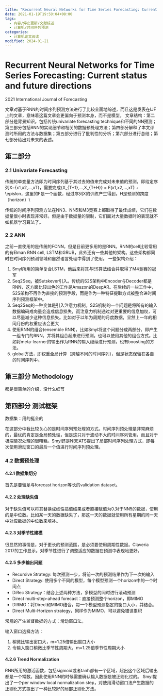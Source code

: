 ```yaml
---
title: "Recurrent Neural Networks for Time Series Forecasting: Current status and future directions"
date: 2021-01-19T19:50:04+08:00
tags:
  - 内容/停止更新/文献综述
  - 计算机/时间序列预测
categories:
  - 计算机论文阅读
modified: 2024-01-21
---
```

# Recurrent Neural Networks for Time Series Forecasting: Current status and future directions
2021 International Journal of Forecasting

文章对基于RNN的时间序列预测方法进行了比较全面地综述，而且这是发表在IJF上的文章，意味着这篇文章会更偏向于预测本身，而不是模型。
文章结构：第二部分是背景知识，包括传统univariate forecasting technique和不同的NN预测；第三部分包括RNN的实现细节和相关的数据预处理方法；第四部分解释了本文评测时所用的方法与数据集；第五部分进行了批判性的分析；第六部分进行总结；第七部分给出对未来的表述。

## 第二部分

### 2.1 Univariate Forecasting
传统的单变量方法即为时间序列基于其过去的值来完成对未来值的预测，即给定序列X={x1,x2,...,xT}，需要完成{X_{T+1},...,X_{T+H}} = F(x1,x2,...,xT) + \epislon，这里的F是一个函数，经过序列X的训练产生得到，H是预测的跨度（horizon）\

传统的时间序列预测方法在NN3、NN5和M3竞赛上都取得了最佳成绩，它们在数据量很小时表现非常好。但是由于数据量的限制，它们面对大量数据时的表现就不如机器学习算法了。

### 2.2 ANN
之前一直使用的是传统的FCNN，但是目前更多用的是RNN。RNN的cell比较常用的有Elman RNN cell, LSTM和GRUB，此外还有一些其他的架构。这些架构都同时在时间序列预测领域和自然语言处理中得到了使用。
一些架构介绍：
1. Smyl所用的简单复合LSTM，他后来将其与ES算法结合并取得了M4竞赛的冠军
2. Seq2Seq，被Sutskever引入。传统的S2S架构中Encoder与Decoder都是RNN，这方面比较出色的工作是Amazon的DeepAR。在后续的一些工作中，S2S架构不再作为直接的预测手段，而是作为一种特征提取方式被整合进时间序列预测框架中。
3. Seq2Seq的一种变体是引入注意力机制。S2S机制的一个问题是将所有的输入数据编码成向量会造成信息损失，而注意力机制通过对更重要的信息加权，可以尽量减少这种信息损失。比如对于以年为周期的月度数据，显然上一年的相同月份的权重应该会更大
4. 使用RNN的组合(ensemble RNN)，比如Smyl将这个问题分成两部分，即产生一组专门的RNN，并将其组合起来进行预测。也可以使用其他的组合方式，比如将meta-learner的输出作为RNN的输入继续进行预测，也有boosting的方法。
5. global方法，即权重全局计算（跨越不同的时间序列），但是状态保留在各自的时间序列中。

## 第三部分 Methodology
都是很简单的介绍，没什么细节
## 第四部分 测试框架
数据集：用的挺全的

在这部分中我比较关心的是时间序列预处理的方式。时间序列预处理是非常麻烦的，最优的肯定是全局预处理，但是这只对于波动不大的时间序列管用，而且对于极端情况处理的很糟糕。Smyl还是NBEATS提出了局部时间序列处理方式，即每次使用滑动窗口的最后一个值进行时间序列预处理。

### 4.2 数据预处理
#### 4.2.1 数据集切分
首先是要留足与forecast horizon等长的validation dataset。

#### 4.2.2 处理缺失值
对于缺失值可以将其替换成线性插值结果或者直接赋值为0.对于NN5的数据，使用的是中位数。比如某一天的数据缺失了，那这一天的数据就使用所有星期的同一天中对应数据的中位数来填补。

#### 4.2.3 对季节性建模
很显然的事情是，对于更长的预测范围，是必须要使用周期性数据。Claveria 2017的工作显示，对季节性进行了调整适应的数据在预测中表现地更好。

#### 4.2.5 多步输出问题
* Recursive Strategy: 每次预测一步，将前一次的预测结果作为下一次的输入
* Direct Strategy: 使用多个不同的模型，每个模型预测一个horizon中的一个时间点
* DiRec Strategy：结合上述两种方法，多模型的同时进行滚动预测
* Direct multi-step-ahead forecast：直接预测整个horizon，即MIMO
* DIRMO：将Direct和MIMO结合，每一个模型预测指定的窗口大小，并结合。
* Direct Multi-Horizon strategy，同样作为MIMO，可以避免错误累积

常规的产生监督数据的方式：滑动窗口法。

输入窗口选择方法：
1. 稍微比输出窗口大，m=1.25倍输出窗口大小
2. 令输入窗口稍微比季节性周期大，m=1.25倍季节性周期大小

#### 4.2.6 Trend Normalization
RNN所用的激活函数，包括sigmoid或者tanh都有一个区域，超出这个区域后输出都是一个常数。因此使用RNN的时候需要确认输入数据是被正则化过的。
Smyl提出了一个per window local normalization step，对使用滑动窗口法产生数据的正则化方式提出了一种比较好的局部正则化方法。